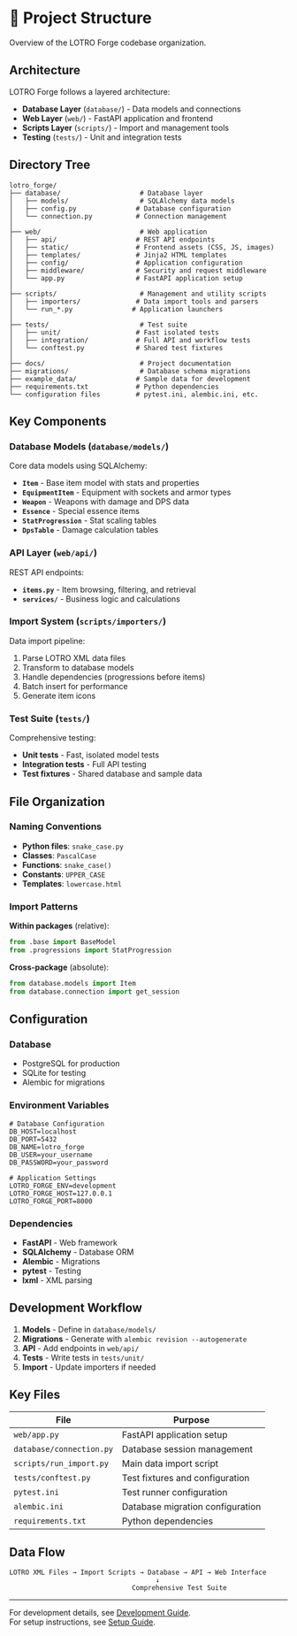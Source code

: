 # 📁 Project Structure

Overview of the LOTRO Forge codebase organization.

## Architecture

LOTRO Forge follows a layered architecture:

- **Database Layer** (`database/`) - Data models and connections
- **Web Layer** (`web/`) - FastAPI application and frontend
- **Scripts Layer** (`scripts/`) - Import and management tools
- **Testing** (`tests/`) - Unit and integration tests

## Directory Tree

```
lotro_forge/
├── database/                    # Database layer
│   ├── models/                  # SQLAlchemy data models
│   ├── config.py               # Database configuration
│   └── connection.py           # Connection management
│
├── web/                         # Web application
│   ├── api/                    # REST API endpoints
│   ├── static/                 # Frontend assets (CSS, JS, images)
│   ├── templates/              # Jinja2 HTML templates
│   ├── config/                 # Application configuration
│   ├── middleware/             # Security and request middleware
│   └── app.py                  # FastAPI application setup
│
├── scripts/                     # Management and utility scripts
│   ├── importers/              # Data import tools and parsers
│   └── run_*.py               # Application launchers
│
├── tests/                       # Test suite
│   ├── unit/                   # Fast isolated tests
│   ├── integration/            # Full API and workflow tests
│   └── conftest.py             # Shared test fixtures
│
├── docs/                        # Project documentation
├── migrations/                  # Database schema migrations
├── example_data/               # Sample data for development
├── requirements.txt            # Python dependencies
└── configuration files         # pytest.ini, alembic.ini, etc.
```

## Key Components

### Database Models (`database/models/`)

Core data models using SQLAlchemy:

- **`Item`** - Base item model with stats and properties
- **`EquipmentItem`** - Equipment with sockets and armor types
- **`Weapon`** - Weapons with damage and DPS data
- **`Essence`** - Special essence items
- **`StatProgression`** - Stat scaling tables
- **`DpsTable`** - Damage calculation tables

### API Layer (`web/api/`)

REST API endpoints:

- **`items.py`** - Item browsing, filtering, and retrieval
- **`services/`** - Business logic and calculations

### Import System (`scripts/importers/`)

Data import pipeline:

1. Parse LOTRO XML data files
2. Transform to database models
3. Handle dependencies (progressions before items)
4. Batch insert for performance
5. Generate item icons

### Test Suite (`tests/`)

Comprehensive testing:

- **Unit tests** - Fast, isolated model tests
- **Integration tests** - Full API testing
- **Test fixtures** - Shared database and sample data

## File Organization

### Naming Conventions

- **Python files**: `snake_case.py`
- **Classes**: `PascalCase`
- **Functions**: `snake_case()`
- **Constants**: `UPPER_CASE`
- **Templates**: `lowercase.html`

### Import Patterns

**Within packages** (relative):
```python
from .base import BaseModel
from .progressions import StatProgression
```

**Cross-package** (absolute):
```python
from database.models import Item
from database.connection import get_session
```

## Configuration

### Database
- PostgreSQL for production
- SQLite for testing
- Alembic for migrations

### Environment Variables
```env
# Database Configuration
DB_HOST=localhost
DB_PORT=5432
DB_NAME=lotro_forge
DB_USER=your_username
DB_PASSWORD=your_password

# Application Settings
LOTRO_FORGE_ENV=development
LOTRO_FORGE_HOST=127.0.0.1
LOTRO_FORGE_PORT=8000
```

### Dependencies
- **FastAPI** - Web framework
- **SQLAlchemy** - Database ORM
- **Alembic** - Migrations
- **pytest** - Testing
- **lxml** - XML parsing

## Development Workflow

1. **Models** - Define in `database/models/`
2. **Migrations** - Generate with `alembic revision --autogenerate`
3. **API** - Add endpoints in `web/api/`
4. **Tests** - Write tests in `tests/unit/`
5. **Import** - Update importers if needed

## Key Files

| File | Purpose |
|------|---------|
| `web/app.py` | FastAPI application setup |
| `database/connection.py` | Database session management |
| `scripts/run_import.py` | Main data import script |
| `tests/conftest.py` | Test fixtures and configuration |
| `pytest.ini` | Test runner configuration |
| `alembic.ini` | Database migration configuration |
| `requirements.txt` | Python dependencies |

## Data Flow

```
LOTRO XML Files → Import Scripts → Database → API → Web Interface
                                     ↓
                               Comprehensive Test Suite
```

---

For development details, see [Development Guide](development.md).  
For setup instructions, see [Setup Guide](setup.md). 